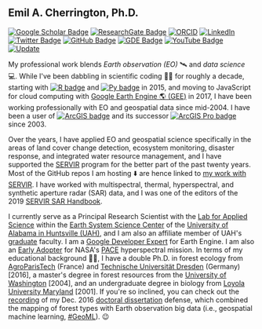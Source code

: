 ## Emil A. Cherrington, Ph.D.

[![Google Scholar Badge](https://img.shields.io/badge/Google-Scholar-lightgrey)](https://scholar.google.com/citations?user=DkrTBooAAAAJ&hl=en)
[![ResearchGate Badge](https://img.shields.io/badge/-ResearchGate-00CCBB?style=flat-square&logo=ResearchGate&logoColor=white)](https://www.researchgate.net/profile/Emil-Cherrington)
[![ORCID](https://img.shields.io/badge/ORCID-0000--0003--0524--4744-blue?style=flat-square&logo=orcid&logoColor=white)](https://orcid.org/0000-0003-0524-4744)
[![LinkedIn](https://img.shields.io/badge/LinkedIn-BzGEO-informational?style=flat-square&logo=linkedin&logoColor=white)](https://www.linkedin.com/in/bzgeo/)
[![Twitter Badge](https://img.shields.io/twitter/follow/BzGEO?style=social)](https://twitter.com/bzgeo)
[![GitHub Badge](https://img.shields.io/badge/-@BzGEO-181717?style=flat-square&logo=GitHub&logoColor=white)](https://github.com/bzgeo)
[![GDE Badge](https://img.shields.io/badge/GDE-Earth%20Engine-blue)](https://g.dev/bzgeo)
[![YouTube Badge](https://img.shields.io/badge/My-YouTube-crimson)](https://www.youtube.com/watch?v=cPfC1Cj2jLs&list=PL-xecztP0SNsVEftBhZNRVbPh5wwHKoAG)
[![Update](https://img.shields.io/github/last-commit/bzgeo/bzgeo?label=profile%20updated&style=flat-square)](https://github.com/bzgeo)
<!-- ![Visitor Badge](https://visitor-badge.laobi.icu/badge?page_id=bzgeo.bzgeo) -->
<!--[![GitHub Badge](https://img.shields.io/github/followers/bzgeo?style=social)](https://github.com/bzgeo?tab=followers)-->

My professional work blends *Earth observation (EO)* 🛰️ and *data science* 💻. While I've been dabbling in scientific coding 👨‍💻 for roughly a decade, starting with [![R badge](https://img.shields.io/badge/-R-276DC3?style=flat-square&logo=R&logoColor=white
)](https://cran.r-project.org/) and [![Py badge](https://img.shields.io/badge/-Python-3776AB?style=flat-square&logo=Python&logoColor=white)](https://www.python.org/) in 2015, and moving to JavaScript for cloud computing with [Google Earth Engine 🌎 (GEE)](https://code.earthengine.google.com/) in 2017, I have been working professionally with EO and geospatial data since mid-2004. I have been a user of [![ArcGIS badge](https://img.shields.io/badge/ArcGIS-2C7AC3.svg?style=for-the-badge&logo=ArcGIS&logoColor=white)](https://www.esri.com/en-us/arcgis/products/arcgis-desktop/overview) and its successor [![ArcGIS Pro badge](https://img.shields.io/badge/ArcGIS%20Pro-2C7AC3.svg?style=for-the-badge&logo=ArcGIS&logoColor=black)](https://www.esri.com/en-us/arcgis/products/arcgis-pro/overview) since 2003.

Over the years, I have applied EO and geospatial science specifically in the areas of land cover change detection, ecosystem monitoring, disaster response, and integrated water resource management, and I have supported the [SERVIR](https://science.nasa.gov/category/missions/servir/) program for the better part of the past twenty years. Most of the GitHub repos I am hosting ⬇️ are hence linked to [my work with SERVIR](https://www.nasa.gov/image-article/scientist-emil-cherrington/). I have worked with multispectral, thermal, hyperspectral, and synthetic aperture radar (SAR) data, and I was one of the editors of the 2019 [SERVIR SAR Handbook](https://www.earthdata.nasa.gov/learn/earth-observation-data-basics/sar-handbook).

I currently serve as a Principal Research Scientist with the [Lab for Applied Science](https://www.uah.edu/essc/laboratory-for-applied-science) within the [Earth System Science Center](https://www.uah.edu/essc) of the [University of Alabama in Huntsville (UAH)](https://www.uah.edu), and I am also an affiliate member of UAH's [graduate](https://www.uah.edu/graduate/programs) faculty. I am a [Google Developer Expert](https://developers.google.com/profile/u/bzgeo) for Earth Engine. I am also an [Early Adopter](https://pace.oceansciences.org/people_ea.htm?id=127) for NASA's [PACE](https://pace.oceansciences.org/) hyperspectral mission. In terms of my educational background 👨‍🎓, I have a double Ph.D. in forest ecology from [AgroParisTech](https://www.agroparistech.fr/en) (France) and [Technische Universität Dresden](https://tu-dresden.de/?set_language=en) (Germany) [2016], a master's degree in forest resources from the [University of Washington](https://www.washington.edu/) [2004], and an undergraduate degree in biology from [Loyola University Maryland](https://www.loyola.edu/) [2001]. If you're so inclined, you can check out the [recording](https://www.youtube.com/watch?v=ZHlMsHHXU74) of my Dec. 2016 [doctoral dissertation](https://theses.hal.science/tel-01486533/) defense, which combined the mapping of forest types with Earth observation big data (i.e., geospatial machine learning, [#GeoML](https://bit.ly/geoml)). 😉
